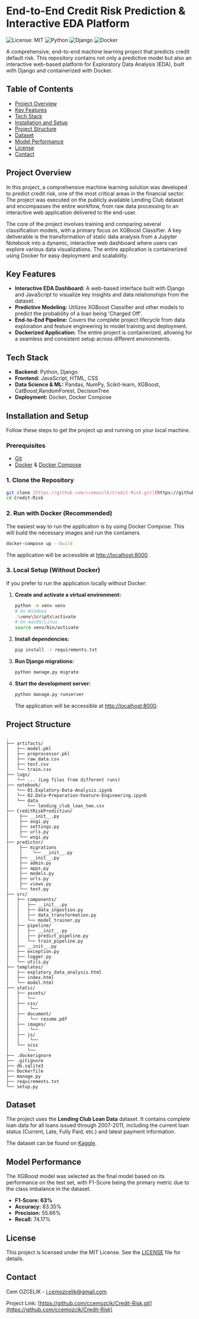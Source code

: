 # End-to-End Credit Risk Prediction & Interactive EDA Platform

![License: MIT](https://img.shields.io/badge/License-MIT-yellow.svg)
![Python](https://img.shields.io/badge/python-3.9-blue.svg)
![Django](https://img.shields.io/badge/django-5.2-green.svg)
![Docker](https://img.shields.io/badge/docker-containerized-blue.svg)

A comprehensive, end-to-end machine learning project that predicts credit default risk. This repository contains not only a predictive model but also an interactive web-based platform for Exploratory Data Analysis (EDA), built with Django and containerized with Docker.

## Table of Contents

- [Project Overview](#project-overview)
- [Key Features](#key-features)
- [Tech Stack](#tech-stack)
- [Installation and Setup](#installation-and-setup)
- [Project Structure](#project-structure)
- [Dataset](#dataset)
- [Model Performance](#model-performance)
- [License](#license)
- [Contact](#contact)

## Project Overview

In this project, a comprehensive machine learning solution was developed to predict credit risk, one of the most critical areas in the financial sector. The project was executed on the publicly available Lending Club dataset and encompasses the entire workflow, from raw data processing to an interactive web application delivered to the end-user.

The core of the project involves training and comparing several classification models, with a primary focus on XGBoost Classifier. A key deliverable is the transformation of static data analysis from a Jupyter Notebook into a dynamic, interactive web dashboard where users can explore various data visualizations. The entire application is containerized using Docker for easy deployment and scalability.

## Key Features

- **Interactive EDA Dashboard:** A web-based interface built with Django and JavaScript to visualize key insights and data relationships from the dataset.
- **Predictive Modeling:** Utilizes XGBoost Classifier and other models to predict the probability of a loan being 'Charged Off'.
- **End-to-End Pipeline:** Covers the complete project lifecycle from data exploration and feature engineering to model training and deployment.
- **Dockerized Application:** The entire project is containerized, allowing for a seamless and consistent setup across different environments.


## Tech Stack

- **Backend:** Python, Django
- **Frontend:** JavaScript, HTML, CSS
- **Data Science & ML:** Pandas, NumPy, Scikit-learn, XGBoost, CatBoost,RandomForest, DecisionTree
- **Deployment:** Docker, Docker Compose

## Installation and Setup

Follow these steps to get the project up and running on your local machine.

### Prerequisites

- [Git](https://git-scm.com/)
- [Docker](https://www.docker.com/products/docker-desktop/) & [Docker Compose](https://docs.docker.com/compose/install/)

### 1. Clone the Repository

```bash
git clone [https://github.com/ccemozclk/Credit-Risk.git](https://github.com/ccemozclk/Credit-Risk)
cd Credit-Risk
```

### 2. Run with Docker (Recommended)

The easiest way to run the application is by using Docker Compose. This will build the necessary images and run the containers.

```bash
docker-compose up --build
```

The application will be accessible at [http://localhost:8000](http://localhost:8000).

### 3. Local Setup (Without Docker)

If you prefer to run the application locally without Docker:

1.  **Create and activate a virtual environment:**
    ```bash
    python -m venv venv
    # On Windows
    .\venv\Scripts\activate
    # On macOS/Linux
    source venv/bin/activate
    ```

2.  **Install dependencies:**
    ```bash
    pip install -r requirements.txt
    ```

3.  **Run Django migrations:**
    ```bash
    python manage.py migrate
    ```

4.  **Start the development server:**
    ```bash
    python manage.py runserver
    ```
    The application will be accessible at [http://localhost:8000](http://localhost:8000).

## Project Structure

```
.
├── artifacts/
│   ├── model.pkl
│   ├── preprocessor.pkl
│   ├── raw_data.csv
│   ├── test.csv
│   └── train.csv
├── logs/
│   └── ... (Log files from different runs)
├── notebook/
│   └── 01.Explatory-Data-Analysis.ipynb
│   └── 02.Data-Preparation-Feature-Engineering.ipynb
│   └── data
│       └── lending_club_loan_two.csv
├── CreditRiskPrediction/
│    ├── __init__.py
│    ├── asgi.py
│    ├── settings.py
│    ├── urls.py
│    └── wsgi.py
├── predictor/
│    ├── migrations
│    │    └── __init__.py
│    ├── __init__.py
│    ├── admin.py
│    ├── apps.py
│    ├── models.py
│    ├── urls.py
│    ├── views.py
│    └── test.py
├── src/
│   ├── components/
│   │   ├── __init__.py
│   │   ├── data_ingestion.py
│   │   ├── data_transformation.py
│   │   └── model_trainer.py
│   ├── pipeline/
│   │   ├── __init__.py
│   │   ├── predict_pipeline.py
│   │   └── train_pipeline.py
│   ├── __init__.py
│   ├── exception.py
│   ├── logger.py
│   └── utils.py
├── templates/
│   ├── explatory_data_analysis.html
│   ├── index.html
│   └── model.html
├── static/
│   ├── assets/
│   │   └── 
│   ├── css/
│   │    └── 
│   ├── document/
│   │    └── resume.pdf
│   ├── images/
│   │    └── 
│   ├── js/
│   │    └── 
│   └── scss
│       └── 
├── .dockerignore
├── .gitignore
├── db.sqlite3
├── Dockerfile
├── manage.py
├── requirements.txt
└── setup.py
```

## Dataset

The project uses the **Lending Club Loan Data** dataset. It contains complete loan data for all loans issued through 2007-2011, including the current loan status (Current, Late, Fully Paid, etc.) and latest payment information.

The dataset can be found on [Kaggle](https://www.kaggle.com/datasets/wendykan/lending-club-loan-data).

## Model Performance

The XGBoost model was selected as the final model based on its performance on the test set, with F1-Score being the primary metric due to the class imbalance in the dataset.

- **F1-Score: 63%**
- **Accuracy:** 83.35%
- **Precision:** 55.66%
- **Recall:** 74.17%

## License

This project is licensed under the MIT License. See the [LICENSE](LICENSE) file for details.

## Contact

Cem OZCELIK - [i.cemozcelik@gmail.com](mailto:i.cemozcelik@gmail.com)

Project Link: [https://github.com/ccemozclk/Credit-Risk.git](https://github.com/ccemozclk/Credit-Risk)
